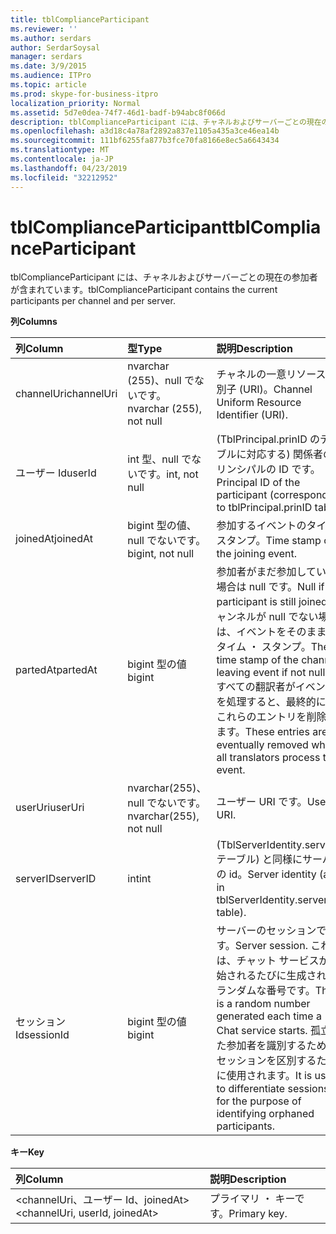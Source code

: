 ```yaml
---
title: tblComplianceParticipant
ms.reviewer: ''
ms.author: serdars
author: SerdarSoysal
manager: serdars
ms.date: 3/9/2015
ms.audience: ITPro
ms.topic: article
ms.prod: skype-for-business-itpro
localization_priority: Normal
ms.assetid: 5d7e0dea-74f7-46d1-badf-b94abc8f066d
description: tblComplianceParticipant には、チャネルおよびサーバーごとの現在の参加者が含まれています。
ms.openlocfilehash: a3d18c4a78af2892a837e1105a435a3ce46ea14b
ms.sourcegitcommit: 111bf6255fa877b3fce70fa8166e8ec5a6643434
ms.translationtype: MT
ms.contentlocale: ja-JP
ms.lasthandoff: 04/23/2019
ms.locfileid: "32212952"
---
```

# <a name="tblcomplianceparticipant"></a><span data-ttu-id="1f534-103">tblComplianceParticipant</span><span class="sxs-lookup"><span data-stu-id="1f534-103">tblComplianceParticipant</span></span>
 
<span data-ttu-id="1f534-104">tblComplianceParticipant には、チャネルおよびサーバーごとの現在の参加者が含まれています。</span><span class="sxs-lookup"><span data-stu-id="1f534-104">tblComplianceParticipant contains the current participants per channel and per server.</span></span>
  
<span data-ttu-id="1f534-105">**列**</span><span class="sxs-lookup"><span data-stu-id="1f534-105">**Columns**</span></span>

|<span data-ttu-id="1f534-106">**列**</span><span class="sxs-lookup"><span data-stu-id="1f534-106">**Column**</span></span>|<span data-ttu-id="1f534-107">**型**</span><span class="sxs-lookup"><span data-stu-id="1f534-107">**Type**</span></span>|<span data-ttu-id="1f534-108">**説明**</span><span class="sxs-lookup"><span data-stu-id="1f534-108">**Description**</span></span>|
|:-----|:-----|:-----|
|<span data-ttu-id="1f534-109">channelUri</span><span class="sxs-lookup"><span data-stu-id="1f534-109">channelUri</span></span>  <br/> |<span data-ttu-id="1f534-110">nvarchar (255)、null でないです。</span><span class="sxs-lookup"><span data-stu-id="1f534-110">nvarchar (255), not null</span></span>  <br/> |<span data-ttu-id="1f534-111">チャネルの一意リソース識別子 (URI)。</span><span class="sxs-lookup"><span data-stu-id="1f534-111">Channel Uniform Resource Identifier (URI).</span></span>  <br/> |
|<span data-ttu-id="1f534-112">ユーザー Id</span><span class="sxs-lookup"><span data-stu-id="1f534-112">userId</span></span>  <br/> |<span data-ttu-id="1f534-113">int 型、null でないです。</span><span class="sxs-lookup"><span data-stu-id="1f534-113">int, not null</span></span>  <br/> |<span data-ttu-id="1f534-114">(TblPrincipal.prinID のテーブルに対応する) 関係者のプリンシパルの ID です。</span><span class="sxs-lookup"><span data-stu-id="1f534-114">Principal ID of the participant (corresponding to tblPrincipal.prinID table).</span></span>  <br/> |
|<span data-ttu-id="1f534-115">joinedAt</span><span class="sxs-lookup"><span data-stu-id="1f534-115">joinedAt</span></span>  <br/> |<span data-ttu-id="1f534-116">bigint 型の値、null でないです。</span><span class="sxs-lookup"><span data-stu-id="1f534-116">bigint, not null</span></span>  <br/> |<span data-ttu-id="1f534-117">参加するイベントのタイムスタンプ。</span><span class="sxs-lookup"><span data-stu-id="1f534-117">Time stamp of the joining event.</span></span>  <br/> |
|<span data-ttu-id="1f534-118">partedAt</span><span class="sxs-lookup"><span data-stu-id="1f534-118">partedAt</span></span>  <br/> |<span data-ttu-id="1f534-119">bigint 型の値</span><span class="sxs-lookup"><span data-stu-id="1f534-119">bigint</span></span>  <br/> |<span data-ttu-id="1f534-120">参加者がまだ参加している場合は null です。</span><span class="sxs-lookup"><span data-stu-id="1f534-120">Null if participant is still joined.</span></span> <span data-ttu-id="1f534-121">チャンネルが null でない場合は、イベントをそのままのタイム ・ スタンプ。</span><span class="sxs-lookup"><span data-stu-id="1f534-121">The time stamp of the channel leaving event if not null.</span></span>  <br/> <span data-ttu-id="1f534-122">すべての翻訳者がイベントを処理すると、最終的にはこれらのエントリを削除します。</span><span class="sxs-lookup"><span data-stu-id="1f534-122">These entries are eventually removed when all translators process the event.</span></span>  <br/> |
|<span data-ttu-id="1f534-123">userUri</span><span class="sxs-lookup"><span data-stu-id="1f534-123">userUri</span></span>  <br/> |<span data-ttu-id="1f534-124">nvarchar(255)、null でないです。</span><span class="sxs-lookup"><span data-stu-id="1f534-124">nvarchar(255), not null</span></span>  <br/> |<span data-ttu-id="1f534-125">ユーザー URI です。</span><span class="sxs-lookup"><span data-stu-id="1f534-125">User URI.</span></span>  <br/> |
|<span data-ttu-id="1f534-126">serverID</span><span class="sxs-lookup"><span data-stu-id="1f534-126">serverID</span></span>  <br/> |<span data-ttu-id="1f534-127">int</span><span class="sxs-lookup"><span data-stu-id="1f534-127">int</span></span>  <br/> |<span data-ttu-id="1f534-128">(TblServerIdentity.serverID テーブル) と同様にサーバーの id。</span><span class="sxs-lookup"><span data-stu-id="1f534-128">Server identity (as in tblServerIdentity.serverID table).</span></span>  <br/> |
|<span data-ttu-id="1f534-129">セッション Id</span><span class="sxs-lookup"><span data-stu-id="1f534-129">sessionId</span></span>  <br/> |<span data-ttu-id="1f534-130">bigint 型の値</span><span class="sxs-lookup"><span data-stu-id="1f534-130">bigint</span></span>  <br/> |<span data-ttu-id="1f534-131">サーバーのセッションです。</span><span class="sxs-lookup"><span data-stu-id="1f534-131">Server session.</span></span> <span data-ttu-id="1f534-132">これは、チャット サービスが開始されるたびに生成されたランダムな番号です。</span><span class="sxs-lookup"><span data-stu-id="1f534-132">This is a random number generated each time a Chat service starts.</span></span> <span data-ttu-id="1f534-133">孤立した参加者を識別するためのセッションを区別するために使用されます。</span><span class="sxs-lookup"><span data-stu-id="1f534-133">It is used to differentiate sessions for the purpose of identifying orphaned participants.</span></span>  <br/> |
   
<span data-ttu-id="1f534-134">**キー**</span><span class="sxs-lookup"><span data-stu-id="1f534-134">**Key**</span></span>

|<span data-ttu-id="1f534-135">**列**</span><span class="sxs-lookup"><span data-stu-id="1f534-135">**Column**</span></span>|<span data-ttu-id="1f534-136">**説明**</span><span class="sxs-lookup"><span data-stu-id="1f534-136">**Description**</span></span>|
|:-----|:-----|
|<span data-ttu-id="1f534-137">\<channelUri、ユーザー Id、joinedAt\></span><span class="sxs-lookup"><span data-stu-id="1f534-137">\<channelUri, userId, joinedAt\></span></span>  <br/> |<span data-ttu-id="1f534-138">プライマリ ・ キーです。</span><span class="sxs-lookup"><span data-stu-id="1f534-138">Primary key.</span></span>  <br/> |
   

